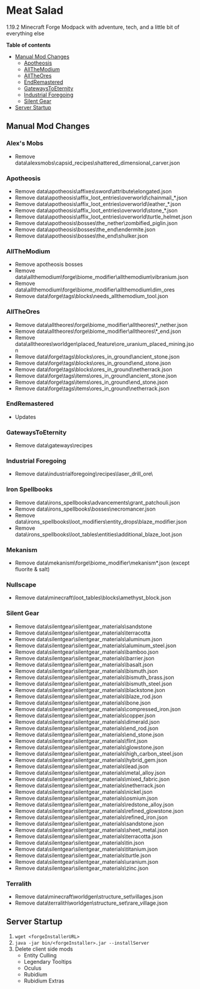 # Meat Salad
1.19.2 Minecraft Forge Modpack with adventure, tech, and a little bit of everything else

**Table of contents**
- [Manual Mod Changes](#manual-mod-changes)
    - [Apotheosis](#apotheosis)
    - [AllTheModium](#allthemodium)
    - [AllTheOres](#alltheores)
    - [EndRemastered](#endremastered)
    - [GatewaysToEternity](#gatewaystoeternity)
    - [Industrial Foregoing](#industrial-foregoing)
    - [Silent Gear](#silent-gear)
- [Server Startup](#server-startup)

## Manual Mod Changes
### Alex's Mobs
- Remove data\alexsmobs\capsid_recipes\shattered_dimensional_carver.json

### Apotheosis
- Remove data\apotheosis\affixes\sword\attribute\elongated.json
- Remove data\apotheosis\affix_loot_entries\overworld\chainmail_*.json
- Remove data\apotheosis\affix_loot_entries\overworld\leather_*.json
- Remove data\apotheosis\affix_loot_entries\overworld\stone_*.json
- Remove data\apotheosis\affix_loot_entries\overworld\turtle_helmet.json
- Remove data\apotheosis\bosses\the_nether\zombified_piglin.json
- Remove data\apotheosis\bosses\the_end\endermite.json
- Remove data\apotheosis\bosses\the_end\shulker.json

### AllTheModium
- Remove apotheosis bosses
- Remove data\allthemodium\forge\biome_modifier\allthemodium\vibranium.json
- Remove data\allthemodium\forge\biome_modifier\allthemodium\dim_ores
- Remove data\forge\tags\blocks\needs_allthemodium_tool.json

### AllTheOres
- Remove data\alltheores\forge\biome_modifier\alltheores\\*_nether.json
- Remove data\alltheores\forge\biome_modifier\alltheores\\*_end.json
- Remove data\alltheores\worldgen\placed_feature\ore_uranium_placed_mining.json
- Remove data\forge\tags\blocks\ores_in_ground\ancient_stone.json
- Remove data\forge\tags\blocks\ores_in_ground\end_stone.json
- Remove data\forge\tags\blocks\ores_in_ground\netherrack.json
- Remove data\forge\tags\items\ores_in_ground\ancient_stone.json
- Remove data\forge\tags\items\ores_in_ground\end_stone.json
- Remove data\forge\tags\items\ores_in_ground\netherrack.json

### EndRemastered
- Updates

### GatewaysToEternity
- Remove data\gateways\recipes

### Industrial Foregoing
- Remove data\industrialforegoing\recipes\laser_drill_ore\

### Iron Spellbooks
- Remove data\irons_spellbooks\advancements\grant_patchouli.json
- Remove data\irons_spellbooks\bosses\necromancer.json
- Remove data\irons_spellbooks\loot_modifiers\entity_drops\blaze_modifier.json
- Remove data\irons_spellbooks\loot_tables\entities\additional_blaze_loot.json

### Mekanism
- Remove data\mekanism\forge\biome_modifier\mekanism\*.json (except fluorite & salt)

### Nullscape
- Remove data\minecraft\loot_tables\blocks\amethyst_block.json

### Silent Gear
- Remove data\silentgear\silentgear_materials\sandstone
- Remove data\silentgear\silentgear_materials\terracotta
- Remove data\silentgear\silentgear_materials\aluminum.json
- Remove data\silentgear\silentgear_materials\aluminum_steel.json
- Remove data\silentgear\silentgear_materials\bamboo.json
- Remove data\silentgear\silentgear_materials\barrier.json
- Remove data\silentgear\silentgear_materials\basalt.json
- Remove data\silentgear\silentgear_materials\bismuth.json
- Remove data\silentgear\silentgear_materials\bismuth_brass.json
- Remove data\silentgear\silentgear_materials\bismuth_steel.json
- Remove data\silentgear\silentgear_materials\blackstone.json
- Remove data\silentgear\silentgear_materials\blaze_rod.json
- Remove data\silentgear\silentgear_materials\bone.json
- Remove data\silentgear\silentgear_materials\compressed_iron.json
- Remove data\silentgear\silentgear_materials\copper.json
- Remove data\silentgear\silentgear_materials\dimerald.json
- Remove data\silentgear\silentgear_materials\end_rod.json
- Remove data\silentgear\silentgear_materials\end_stone.json
- Remove data\silentgear\silentgear_materials\flint.json
- Remove data\silentgear\silentgear_materials\glowstone.json
- Remove data\silentgear\silentgear_materials\high_carbon_steel.json
- Remove data\silentgear\silentgear_materials\hybrid_gem.json
- Remove data\silentgear\silentgear_materials\lead.json
- Remove data\silentgear\silentgear_materials\metal_alloy.json
- Remove data\silentgear\silentgear_materials\mixed_fabric.json
- Remove data\silentgear\silentgear_materials\netherrack.json
- Remove data\silentgear\silentgear_materials\nickel.json
- Remove data\silentgear\silentgear_materials\osmium.json
- Remove data\silentgear\silentgear_materials\redstone_alloy.json
- Remove data\silentgear\silentgear_materials\refined_glowstone.json
- Remove data\silentgear\silentgear_materials\refined_iron.json
- Remove data\silentgear\silentgear_materials\sandstone.json
- Remove data\silentgear\silentgear_materials\sheet_metal.json
- Remove data\silentgear\silentgear_materials\terracotta.json
- Remove data\silentgear\silentgear_materials\tin.json
- Remove data\silentgear\silentgear_materials\titanium.json
- Remove data\silentgear\silentgear_materials\turtle.json
- Remove data\silentgear\silentgear_materials\uranium.json
- Remove data\silentgear\silentgear_materials\zinc.json

### Terralith
- Remove data\minecraft\worldgen\structure_set\villages.json
- Remove data\terralith\worldgen\structure_set\rare_village.json

## Server Startup
1. `wget <forgeInstallerURL>`
2. `java -jar bin/<forgeInstaller>.jar --installServer`
3. Delete client side mods
    - Entity Culling
    - Legendary Tooltips
    - Oculus
    - Rubidium
    - Rubidium Extras
